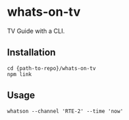 # whats-on-tv
TV Guide with a CLI.

## Installation
```
cd {path-to-repo}/whats-on-tv
npm link
```

## Usage
```
whatson --channel 'RTE-2' --time 'now'
```
